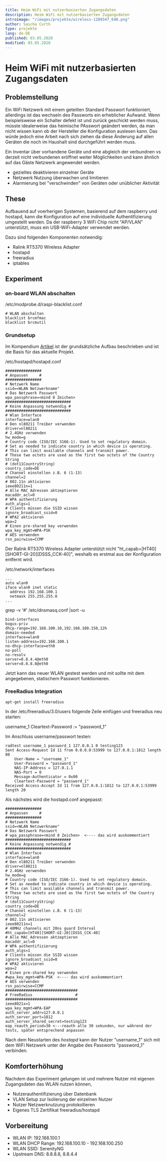 ```yaml
---
title: Heim WiFi mit nutzerbasierten Zugangsdaten
description: Heim WiFi mit nutzerbasierten Zugangsdaten
introimage: "/images/projekte/wireless-1289347_640.png"
author: Sascha Curth
type: projekte
lang: de-DE
published: 03.05.2020
modified: 03.05.2020
---
```

# Heim WiFi mit nutzerbasierten Zugangsdaten
<TOC />

## Problemstellung
Ein WiFi Netzwerk mit einem geteilten Standard Passwort funktioniert, allerdings ist das wechseln des Passworts ein erheblicher Aufwand. Wenn beispielsweise ein Schalter defekt ist und zurück geschickt werden muss, müsste idealerweise das heimische PAsswort geändert werden, da man nicht wissen kann ob der Hersteller die Konfiguration auslesen kann. Das würde jedoch eine Arbeit nach sich ziehen da diese Änderung auf allen Geräten die noch im Haushalt sind durchgeführt werden muss.

Ein Inventar über vorhandene Geräte und eine abgleich der verbundnen vs derzeit nicht verbundenen eröffnet weiter Möglichkeiten und kann ähnlich auf das Gäste Netzwerk angewendet werden. 

- gezieltes deaktivieren einzelner Geräte
- Netzwerk Nutzung überwachen und limitieren
- Alarmierung bei "verschwinden" von Geräten oder unüblicher Aktivität

## These
Aufbauend auf voerherigen Systemen, basierend auf dem raspberry und hostapd, kann die Konfiguration auf eine individuelle Authentifizierung umgestellt werden. Da der raspberry 3 WiFi Chip nicht "AP/VLAN" unterstützt, muss ein USB-WiFi-Adapter verwendet werden.

Dazu sind folgenden Komponenten notwendig:

- Ralink RT5370 Wireless Adapter
- hostapd
- freeradius
- iptables

## Experiment

### on-board WLAN abschalten

/etc/modprobe.d/raspi-blacklist.conf 
```shell
# WLAN abschalten
blacklist brcmfmac
blacklist brcmutil
```

### Grundsetup 

Im Kompendium [Artikel](/kompendium/004_Raspberry_WIFI_Access_Point.html) ist der grundsätzliche Aufbau beschrieben und ist die Basis für das aktuelle Projekt.

/etc/hostapd/hostapd.conf 
```shell
################
# Anpassen     #
################
# Netzwerk Name
ssid=<WLAN Netzwerkname"
# Das Netzwerk Passwort
wpa_passphrase=<mind 8 Zeichen>
#############################
# Keine Anpassung notwendig #
#############################
# Wlan Interface
interface=wlan0
# Den nl80211 Treiber verwenden
driver=nl80211
# 2.4GHz verwenden
hw_mode=g
# Country code (ISO/IEC 3166-1). Used to set regulatory domain.
# Set as needed to indicate country in which device is operating.
# This can limit available channels and transmit power.
# These two octets are used as the first two octets of the Country String
# (dot11CountryString)
country_code=DE
# Channel einstellen z.B. 6 (1-13)
channel=2
# 802.11n aktivieren
ieee80211n=1
# Alle MAC Adressen aktzeptieren
macaddr_acl=0
# WPA authentifizierung
auth_algs=1
# Clients müssen die SSID wissen
ignore_broadcast_ssid=0
# WPA2 aktivieren
wpa=2
# Einen pre-shared key verwenden
wpa_key_mgmt=WPA-PSK
# AES verwenden
rsn_pairwise=CCMP
```

Der Ralink RT5370 Wireless Adapter unterstützt nicht "ht_capab=[HT40][SHORT-GI-20][DSSS_CCK-40]", weshalb es erstmal aus der Konfiguration entfernt wird.

/etc/network/interfaces
```shell
...
auto wlan0
iface wlan0 inet static
  address 192.168.100.1
  netmask 255.255.255.0
...
```

grep -v '#' /etc/dnsmasq.conf |sort -u
```shell
bind-interfaces
bogus-priv
dhcp-range=192.168.100.10,192.168.100.150,12h
domain-needed
interface=wlan0
listen-address=192.168.100.1
no-dhcp-interface=eth0
no-poll
no-resolv
server=8.8.4.4@eth0
server=8.8.8.8@eth0
```

Jetzt kann das neuer WLAN gestest werden und mit sollte mit dem angegebenen, statischem Passwort funktionieren.

### FreeRadius Integration

```shell
apt-get install freeradius
```

In der /etc/freeradius/3.0/users folgende Zeile einfügen und freeradius neu starten:

username_1 Cleartext-Password := "password_1"

Im Anschluss username/passwort testen:
```shell
radtest username_1 password_1 127.0.0.1 0 testing123
Sent Access-Request Id 11 from 0.0.0.0:53999 to 127.0.0.1:1812 length 80
	User-Name = "username_1"
	User-Password = "password_1"
	NAS-IP-Address = 127.0.1.1
	NAS-Port = 0
	Message-Authenticator = 0x00
	Cleartext-Password = "password_1"
Received Access-Accept Id 11 from 127.0.0.1:1812 to 127.0.0.1:53999 length 20
```

Als nächstes wird die hostapd.conf angepasst:

```shell
################
# Anpassen     #
################
# Netzwerk Name
ssid=<WLAN Netzwerkname"
# Das Netzwerk Passwort
# wpa_passphrase=<mind 8 Zeichen>  <---- das wird auskommentiert
#############################
# Keine Anpassung notwendig #
#############################
# Wlan Interface
interface=wlan0
# Den nl80211 Treiber verwenden
driver=nl80211
# 2.4GHz verwenden
hw_mode=g
# Country code (ISO/IEC 3166-1). Used to set regulatory domain.
# Set as needed to indicate country in which device is operating.
# This can limit available channels and transmit power.
# These two octets are used as the first two octets of the Country String
# (dot11CountryString)
country_code=DE
# Channel einstellen z.B. 6 (1-13)
channel=2
# 802.11n aktivieren
ieee80211n=1
# 40MHz channels mit 20ns guard Interval
#ht_capab=[HT40][SHORT-GI-20][DSSS_CCK-40]
# Alle MAC Adressen aktzeptieren
macaddr_acl=0
# WPA authentifizierung
auth_algs=1
# Clients müssen die SSID wissen
ignore_broadcast_ssid=0
# WPA2 aktivieren
wpa=2
# Einen pre-shared key verwenden
#wpa_key_mgmt=WPA-PSK  <---- das wird auskommentiert
# AES verwenden
rsn_pairwise=CCMP
################################
# FreeRadius                   #
################################
ieee8021x=1
wpa_key_mgmt=WPA-EAP
auth_server_addr=127.0.0.1
auth_server_port=1812
auth_server_shared_secret=testing123
eap_reauth_period=30 <---reauth alle 30 sekunden, nur während der tests, später entsprechend anpassen
```

Nach dem Neustarten des *hostapd* kann der Nutzer "username_1" sich mit dem WiFi Netzwerk unter der Angabe des Passworts "password_1" verbinden.

## Komforterhöhung

Nachdem das Experiment gelungen ist und mehrere Nutzer mit eigenen Zugangsdaten das WLAN nutzen können, 

- Nutzerauthentifizierung über Datenbank
- VLAN Setup zur Isolierung der einzelnen Nutzer
- Nutzer Netzwerknutzung protokollieren 
- Eigenes TLS Zertifikat freeradius/hostapd

## Vorbereitung
- WLAN IP: 192.168.100.1
- WLAN DHCP Range: 192.168.100.10 - 192.168.100.250
- WLAN SSID: SerenityNG
- Upstream DNS: 8.8.8.8, 8.8.4.4 


